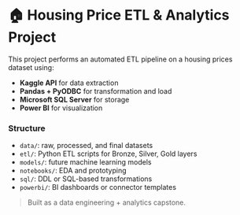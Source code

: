 # 🏠 Housing Price ETL & Analytics Project

This project performs an automated ETL pipeline on a housing prices dataset using:

- **Kaggle API** for data extraction
- **Pandas + PyODBC** for transformation and load
- **Microsoft SQL Server** for storage
- **Power BI** for visualization

### Structure
- `data/`: raw, processed, and final datasets
- `etl/`: Python ETL scripts for Bronze, Silver, Gold layers
- `models/`: future machine learning models
- `notebooks/`: EDA and prototyping
- `sql/`: DDL or SQL-based transformations
- `powerbi/`: BI dashboards or connector templates

> Built as a data engineering + analytics capstone.